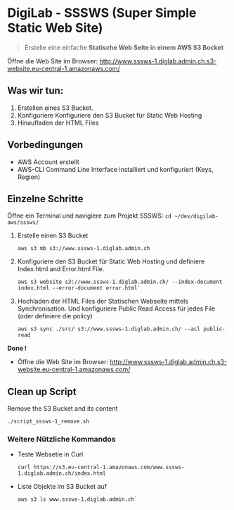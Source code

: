 # DigiLab - SSSWS (Super Simple Static Web Site)

> Erstelle eine einfache **Statische Web Seite in einem AWS S3 Bocket**

Öffne die Web Site im Browser: <http://www.sssws-1.diglab.admin.ch.s3-website.eu-central-1.amazonaws.com/>

## Was wir tun:
1. Erstellen eines S3 Bucket.
2. Konfiguriere Konfiguriere den S3 Bucket für Static Web Hosting
3. Hinaufladen der HTML Files

## Vorbedingungen
- AWS Account erstellt
- AWS-CLI Command Line Interface installiert und konfiguriert (Keys, Region)

## Einzelne Schritte 

Öffne ein Terminal und navigiere zum Projekt SSSWS: 
    ```
    cd ~/dev/digilab-aws/sssws/
    ```

1. Erstelle einen S3 Bucket 
    ```
    aws s3 mb s3://www.sssws-1.diglab.admin.ch
    ```

2.  Konfiguriere den S3 Bucket für Static Web Hosting und definiere Index.html and Error.html File.
    ```
    aws s3 website s3://www.sssws-1.diglab.admin.ch/ --index-document index.html --error-document error.html`
    ```

3.  Hochladen der HTML Files der Statischen Webseite mittels Synchronisation. Und konfiguriere Public Read Access für jedes File (oder definiere die policy)
    ```
    aws s3 sync ./src/ s3://www.sssws-1.diglab.admin.ch/ --acl public-read
    ```

**Done !**

- Öffne die Web Site im Browser: <http://www.sssws-1.diglab.admin.ch.s3-website.eu-central-1.amazonaws.com/>


## Clean up Script
Remove the S3 Bucket and its content
```
./script_sssws-1_remove.sh
```


### Weitere Nützliche Kommandos
- Teste Websetie in Curl
    ```
    curl https://s3.eu-central-1.amazonaws.com/www.sssws-1.diglab.admin.ch/index.html
    ```

- Liste Objekte im S3 Bucket auf
    ```
    aws s3 ls www.sssws-1.diglab.admin.ch`
    ```







